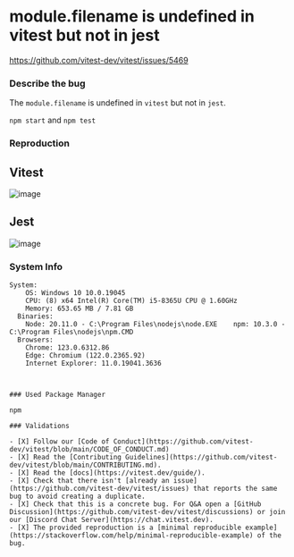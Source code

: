 # module.filename is undefined in vitest but not in jest

https://github.com/vitest-dev/vitest/issues/5469

### Describe the bug

The `module.filename` is undefined in `vitest` but not in `jest`.

`npm start` and `npm test`

### Reproduction

## Vitest

![image](https://github.com/vitest-dev/vitest/assets/8446145/877782c6-f17f-4369-a43d-fe50a931d751)

## Jest

![image](https://github.com/vitest-dev/vitest/assets/8446145/3789c561-b577-4618-9397-6b7363f09edb)

### System Info

```shell
System:
    OS: Windows 10 10.0.19045
    CPU: (8) x64 Intel(R) Core(TM) i5-8365U CPU @ 1.60GHz
    Memory: 653.65 MB / 7.81 GB
  Binaries:
    Node: 20.11.0 - C:\Program Files\nodejs\node.EXE    npm: 10.3.0 - C:\Program Files\nodejs\npm.CMD
  Browsers:
    Chrome: 123.0.6312.86
    Edge: Chromium (122.0.2365.92)
    Internet Explorer: 11.0.19041.3636
```

```


### Used Package Manager

npm

### Validations

- [X] Follow our [Code of Conduct](https://github.com/vitest-dev/vitest/blob/main/CODE_OF_CONDUCT.md)
- [X] Read the [Contributing Guidelines](https://github.com/vitest-dev/vitest/blob/main/CONTRIBUTING.md).
- [X] Read the [docs](https://vitest.dev/guide/).
- [X] Check that there isn't [already an issue](https://github.com/vitest-dev/vitest/issues) that reports the same bug to avoid creating a duplicate.
- [X] Check that this is a concrete bug. For Q&A open a [GitHub Discussion](https://github.com/vitest-dev/vitest/discussions) or join our [Discord Chat Server](https://chat.vitest.dev).
- [X] The provided reproduction is a [minimal reproducible example](https://stackoverflow.com/help/minimal-reproducible-example) of the bug.
```
